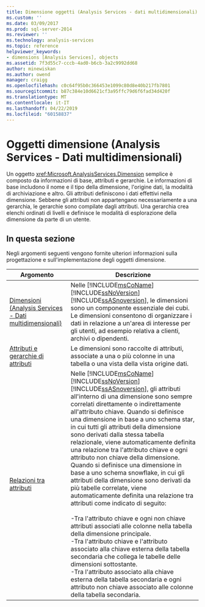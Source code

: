 ```yaml
---
title: Dimensione oggetti (Analysis Services - dati multidimensionali) | Microsoft Docs
ms.custom: ''
ms.date: 03/09/2017
ms.prod: sql-server-2014
ms.reviewer: ''
ms.technology: analysis-services
ms.topic: reference
helpviewer_keywords:
- dimensions [Analysis Services], objects
ms.assetid: 7f3d55c7-cccb-4ad0-b6cb-3a2c9992dd68
author: minewiskan
ms.author: owend
manager: craigg
ms.openlocfilehash: c0c64f95b0c366453e1099c80d8e40b217fb7801
ms.sourcegitcommit: b87c384e10d6621cf3a95ffc79d6f6fad34d420f
ms.translationtype: MT
ms.contentlocale: it-IT
ms.lasthandoff: 04/22/2019
ms.locfileid: "60158837"
---
```

# <a name="dimension-objects-analysis-services---multidimensional-data"></a>Oggetti dimensione (Analysis Services - Dati multidimensionali)
  Un oggetto <xref:Microsoft.AnalysisServices.Dimension> semplice è composto da informazioni di base, attributi e gerarchie. Le informazioni di base includono il nome e il tipo della dimensione, l'origine dati, la modalità di archiviazione e altro. Gli attributi definiscono i dati effettivi nella dimensione. Sebbene gli attributi non appartengano necessariamente a una gerarchia, le gerarchie sono compilate dagli attributi. Una gerarchia crea elenchi ordinati di livelli e definisce le modalità di esplorazione della dimensione da parte di un utente.  
  
## <a name="in-this-section"></a>In questa sezione  
 Negli argomenti seguenti vengono fornite ulteriori informazioni sulla progettazione e sull'implementazione degli oggetti dimensione.  
  
|Argomento|Descrizione|  
|-----------|-----------------|  
|[Dimensioni &#40;Analysis Services - Dati multidimensionali&#41;](dimensions-analysis-services-multidimensional-data.md)|Nelle [!INCLUDE[msCoName](../../includes/msconame-md.md)] [!INCLUDE[ssNoVersion](../../includes/ssnoversion-md.md)] [!INCLUDE[ssASnoversion](../../includes/ssasnoversion-md.md)], le dimensioni sono un componente essenziale dei cubi. Le dimensioni consentono di organizzare i dati in relazione a un'area di interesse per gli utenti, ad esempio relativa a clienti, archivi o dipendenti.|  
|[Attributi e gerarchie di attributi](attributes-and-attribute-hierarchies.md)|Le dimensioni sono raccolte di attributi, associate a una o più colonne in una tabella o una vista della vista origine dati.|  
|[Relazioni tra attributi](attribute-relationships.md)|Nelle [!INCLUDE[msCoName](../../includes/msconame-md.md)] [!INCLUDE[ssNoVersion](../../includes/ssnoversion-md.md)] [!INCLUDE[ssASnoversion](../../includes/ssasnoversion-md.md)], gli attributi all'interno di una dimensione sono sempre correlati direttamente o indirettamente all'attributo chiave. Quando si definisce una dimensione in base a uno schema star, in cui tutti gli attributi della dimensione sono derivati dalla stessa tabella relazionale, viene automaticamente definita una relazione tra l'attributo chiave e ogni attributo non chiave della dimensione. Quando si definisce una dimensione in base a uno schema snowflake, in cui gli attributi della dimensione sono derivati da più tabelle correlate, viene automaticamente definita una relazione tra attributi come indicato di seguito:<br /><br /> -Tra l'attributo chiave e ogni non chiave attributi associati alle colonne nella tabella della dimensione principale.<br />-Tra l'attributo chiave e l'attributo associato alla chiave esterna della tabella secondaria che collega le tabelle delle dimensioni sottostante.<br />-Tra l'attributo associato alla chiave esterna della tabella secondaria e ogni attributo non chiave associato alle colonne della tabella secondaria.|  
  
  
